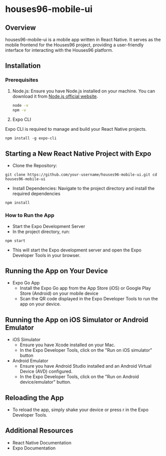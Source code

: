 # houses96-mobile-ui

## Overview

houses96-mobile-ui is a mobile app written in React Native. It serves as the mobile frontend for the Houses96 project, providing a user-friendly interface for interacting with the Houses96 platform.

## Installation

### Prerequisites

1. Node.js:
   Ensure you have Node.js installed on your machine. You can download it from [Node.js official website](https://nodejs.org/).

   ```sh
   node -v
   npm -v

2. Expo CLI

Expo CLI is required to manage and build your React Native projects.

 ```
 npm install -g expo-cli
 ```

 ## Starting a New React Native Project with Expo
 - Clone the Repository:

 ```
git clone https://github.com/your-username/houses96-mobile-ui.git cd houses96-mobile-ui
```
- Install Dependencies: Navigate to the project directory and install the required dependencies

```
npm install
```
### How to Run the App

- Start the Expo Development Server
- In the project directory, run:

```
npm start
```
- This will start the Expo development server and open the Expo Developer Tools in your browser.

## Running the App on Your Device
- Expo Go App
    - Install the Expo Go app from the App Store (iOS) or   Google Play Store (Android) on your mobile device
    - Scan the QR code displayed in the Expo Developer Tools to run the app on your device.

## Running the App on iOS Simulator or Android Emulator
- iOS Simulator
    - Ensure you have Xcode installed on your Mac.
    - In the Expo Developer Tools, click on the "Run on iOS simulator" button
- Android Emulator
    - Ensure you have Android Studio installed and an Android Virtual Device (AVD) configured.
    - In the Expo Developer Tools, click on the "Run on Android device/emulator" button.

## Reloading the App
- To reload the app, simply shake your device or press r in the Expo Developer Tools.

## Additional Resources
- React Native Documentation
- Expo Documentation
